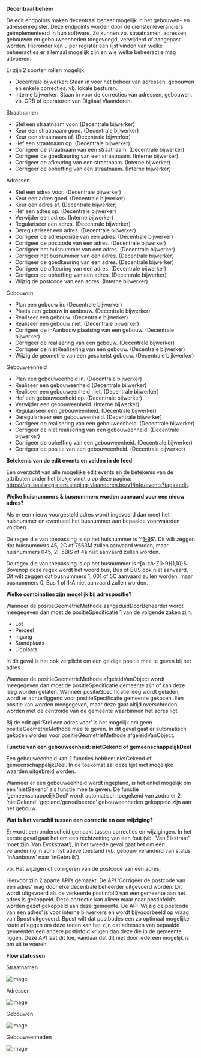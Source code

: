 **Decentraal beheer**

De edit endpoints maken decentraal beheer mogelijk in het gebouwen- en adressenregister. Deze endpoints worden door de dienstenleveranciers geïmplementeerd in hun software. Zo kunnen vb. straatnamen, adressen, gebouwen en gebouweenheden toegevoegd, verwijderd of aangepast worden. Hieronder kan u per register een lijst vinden van welke beheeracties er allemaal mogelijk zijn en wie welke beheeractie mag uitvoeren. 

Er zijn 2 soorten rollen mogelijk:
* Decentrale bijwerker:  Staan in voor het beheer van adressen, gebouwen en enkele correcties. vb. lokale besturen. 
* Interne bijwerker: Staan in voor de correcties van adressen, gebouwen. vb. GRB of operatoren van Digitaal Vlaanderen. 

Straatnamen
* Stel een straatnaam voor. (Decentrale bijwerker)
* Keur een straatnaam goed. (Decentrale bijwerker)
* Keur een straatnaam af. (Decentrale bijwerker)
* Hef een straatnaam op. (Decentrale bijwerker)
* Corrigeer de straatnaam van een straatnaam. (Decentrale bijwerker)
* Corrigeer de goedkeuring van een straatnaam. (Interne bijwerker)
* Corrigeer de afkeuring van een straatnaam. (Interne bijwerker)
* Corrigeer de opheffing van een straatnaam. (Interne bijwerker)

Adressen
* Stel een adres voor. (Decentrale bijwerker)
* Keur een adres goed. (Decentrale bijwerker)
* Keur een adres af. (Decentrale bijwerker)
* Hef een adres op. (Decentrale bijwerker)
* Verwijder een adres. (Interne bijwerker)
* Regulariseer een adres. (Decentrale bijwerker)
* Deregulariseer een adres. (Decentrale bijwerker)
* Corrigeer de adrespositie van een adres. (Decentrale bijwerker)
* Corrigeer de postcode van een adres. (Decentrale bijwerker)
* Corrigeer het huisnummer van een adres. (Decentrale bijwerker)
* Corrigeer het busnummer van een adres. (Decentrale bijwerker)
* Corrigeer de goedkeuring van een adres. (Decentrale bijwerker)
* Corrigeer de afkeuring van een adres. (Decentrale bijwerker)
* Corrigeer de opheffing van een adres. (Decentrale bijwerker)
* Wijzig de postcode van een adres. (Interne bijwerker)

Gebouwen
* Plan een gebouw in. (Decentrale bijwerker)
* Plaats een gebouw in aanbouw. (Decentrale bijwerker)
* Realiseer een gebouw. (Decentrale bijwerker)
* Realiseer een gebouw niet. (Decentrale bijwerker)
* Corrigeer de inAanbouw plaatsing van een gebouw. (Decentrale bijwerker)
* Corrigeer de realisering van een gebouw. (Decentrale bijwerker)
* Corrigeer de nietRealisering van een gebouw. (Decentrale bijwerker)
* Wijzig de geometrie van een geschetst gebouw. (Decentrale bijkwerker)

Gebouweenheid
* Plan een gebouweenheid in. (Decentrale bijwerker)
* Realiseer een gebouweenheid (Decentrale bijwerker)
* Realiseer een gebouweenheid niet. (Decentrale bijwerker)
* Hef een gebouweenheid op. (Decentrale bijwerker)
* Verwijder een gebouweenheid. (Interne bijwerker)
* Regulariseer een gebouweenheid. (Decentrale bijwerker)
* Deregulariseer een gebouweenheid. (Decentrale bijwerker)
* Corrigeer de realisering van een gebouweenheid. (Decentrale bijwerker)
* Corrigeer de niet realisering van een gebouweenheid. (Decentrale bijwerker)
* Corrigeer de opheffing van een gebouweenheid. (Decentrale bijwerker)
* Corrigeer de positie van een gebouweenheid. (Decentrale bijwerker)

**Betekenis van de edit events en velden in de feed**

Een overzicht van alle mogelijke edit events en de betekenis van de attributen onder het blokje <event> vindt u op deze pagina: https://api.basisregisters.staging-vlaanderen.be/v1/info/events?tags=edit.

**Welke huisnummers & busnummers worden aanvaard voor een nieuw adres?**

Als er een nieuw voorgesteld adres wordt ingevoerd dan moet het huisnummer en eventueel het busnummer aan bepaalde voorwaarden voldoen.

De regex die van toepassing is op het huisnummer is '^[1-9]([0-9]{0,8}([A-H]|[K-N]|[P]|[R-T]|[V-Z]){0,1}|[0-9]{0,9})$'. Dit wilt zeggen dat huisnummers 45, 2C of 7563M zullen aanvaard worden, maar huisnummers 045, 2I, 5BIS of 4a niet aanvaard zullen worden.

De regex die van toepassing is op het busnummer is ^[a-zA-Z0-9]{1,10}$. Bovenop deze regex wordt het woord bus, Bus of BUS ook niet aanvaard. Dit wilt zeggen dat busnummers 1, 001 of 5C aanvaard zullen worden, maar busnummers 0, Bus 1 of 1-A niet aanvaard zullen worden.

**Welke combinaties zijn mogelijk bij adrespositie?**

Wanneer de positieGeometrieMethode aangeduidDoorBeheerder wordt meegegeven dan moet de positieSpecificatie 1 van de volgende zaken zijn:
* Lot
* Perceel
* Ingang
* Standplaats
* Ligplaats

In dit geval is het ook verplicht om een geldige positie mee te geven bij het adres.

Wanneer de positieGeometrieMethode afgeleidVanObject wordt meegegeven dan moet de positieSpecificatie gemeente zijn of kan deze leeg worden gelaten. Wanneer positieSpecificatie leeg wordt geladen, wordt er achterliggend voor positieSpecificatie gemeente gekozen. Een positie kan worden meegegeven, maar deze gaat altijd overschreden worden met de centroïde van de gemeente waarbinnen het adres ligt.

Bij de edit api ‘Stel een adres voor’ is het mogelijk om geen positieGeometrieMethode mee te geven. In dit geval gaat er automatisch gekozen worden voor positieGeometrieMethode afgeleidVanObject.

**Functie van een gebouweenheid: nietGekend of gemeenschappelijkDeel**

Een gebouweenheid kan 2 functies hebben: nietGekend of gemeenschappelijkDeel. In de toekomst zal deze lijst met mogelijke waarden uitgebreid worden.

Wanneer er een gebouweenheid wordt ingepland, is het enkel mogelijk om een ‘nietGekend’ als functie mee te geven. De functie ‘gemeenschappelijkDeel’ wordt automatisch toegekend van zodra er 2 ‘nietGekend’ ‘gepland/gerealiseerde’ gebouweenheden gekoppeld zijn aan het gebouw.

**Wat is het verschil tussen een correctie en een wijziging?**

Er wordt een onderscheid gemaakt tussen correcties en wijzigingen. In het eerste geval gaat het om een rechtzetting van een fout (vb. ‘Van Eikstraat’ moet zijn ‘Van Eyckstraat’), in het tweede geval gaat het om een verandering in administratieve toestand (vb. gebouw veranderd van status ‘inAanbouw’ naar ‘inGebruik’).

vb. Het wijzigen of corrigeren van de postcode van een adres.

Hiervoor zijn 2 aparte API’s gemaakt. De API ‘Corrigeer de postcode van een adres’ mag door elke decentrale beheerder uitgevoerd worden. Dit wordt uitgevoerd als de verkeerde postinfoID van een gemeente aan het adres is gekoppeld. Deze correctie kan alleen maar naar postinfoId’s worden gezet gekoppeld aan deze gemeente. De API ‘Wijzig de postcode van een adres’ is voor interne bijwerkers en wordt bijvooorbeeld op vraag van Bpost uitgevoerd. Bpost wilt dat postbodes een zo optimaal mogelijke route afleggen om deze reden kan het zijn dat adressen van bepaalde gemeenten een andere postinfoId krijgen dan deze die in de gemeente liggen. Deze API laat dit toe, vandaar dat dit niet door iedereen mogelijk is om uit te voeren. 

**Flow statussen**  
 
Straatnamen
  
![image](https://user-images.githubusercontent.com/49196256/197489328-2bfea6b1-4f23-4ab2-ab1e-9f7d7c31ffc6.png)
 
Adressen
 
![image](https://user-images.githubusercontent.com/49196256/197489432-41f09dff-4dda-4ca3-86ab-348245b64169.png)

Gebouwen
  
![image](https://user-images.githubusercontent.com/49196256/197179935-69c2b201-4c0b-4e58-b01d-a3da77939fbc.png)

Gebouweenheden
  
![image](https://user-images.githubusercontent.com/49196256/197179965-0ba75a23-0ee1-42b7-86ad-3e04ab34f890.png)
